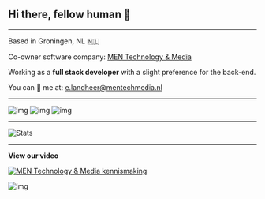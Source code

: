 ## Hi there, fellow human 👋
___

Based in Groningen, NL 🇳🇱

Co-owner software company: [MEN Technology & Media](https://mentechmedia.nl/)

Working as a **full stack developer** with a slight preference for the back-end. 

You can 📧 me at: e.landheer@mentechmedia.nl


___
![img](https://cdn.iconscout.com/icon/free/png-64/laravel-226015.png) 
![img](https://cdn.iconscout.com/icon/free/png-64/vuejs-1175052.png)
![img](https://cdn.iconscout.com/icon/free/png-64/flutter-2038877-1720090.png)
___


![Stats](https://github-readme-stats.vercel.app/api?username=elandlord&count_private=true&include_all_commits=true)

___
**View our video**

[![MEN Technology & Media kennismaking](https://i.vimeocdn.com/video/892424869_640.jpg)](https://vimeo.com/418002570 "MEN Kennismaking")


![img](https://mentechmedia.nl/assets/images/logos/men-logo.png) 
<!--
**Elandlord/elandlord** is a ✨ _special_ ✨ repository because its `README.md` (this file) appears on your GitHub profile.

Here are some ideas to get you started:


- 🌱 I’m currently learning ...
- 👯 I’m looking to collaborate on ...
- 🤔 I’m looking for help with ...
- 💬 Ask me about ...
- 📫 How to reach me: ...
- 😄 Pronouns: ...
- ⚡ Fun fact: ...
-->
